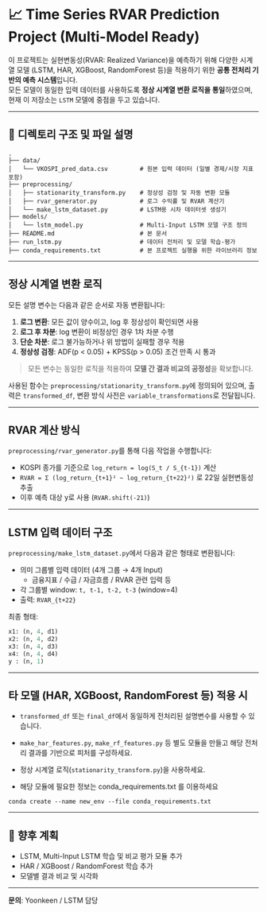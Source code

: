 
# 📈 Time Series RVAR Prediction Project (Multi-Model Ready)

이 프로젝트는 실현변동성(RVAR: Realized Variance)을 예측하기 위해 다양한 시계열 모델 (LSTM, HAR, XGBoost, RandomForest 등)을 적용하기 위한 **공통 전처리 기반의 예측 시스템**입니다.  
모든 모델이 동일한 입력 데이터를 사용하도록 **정상 시계열 변환 로직을 통일**하였으며, 현재 이 저장소는 `LSTM` 모델에 중점을 두고 있습니다.

---

## 📁 디렉토리 구조 및 파일 설명

```
.
├── data/
│   └── VKOSPI_pred_data.csv         # 원본 입력 데이터 (일별 경제/시장 지표 포함)
├── preprocessing/
│   ├── stationarity_transform.py    # 정상성 검정 및 자동 변환 모듈
│   ├── rvar_generator.py            # 로그 수익률 및 RVAR 계산기
│   └── make_lstm_dataset.py         # LSTM용 시차 데이터셋 생성기
├── models/
│   └── lstm_model.py                # Multi-Input LSTM 모델 구조 정의
├── README.md                        # 본 문서
├── run_lstm.py                      # 데이터 전처리 및 모델 학습-평가
├── conda_requirements.txt           # 본 프로젝트 실행을 위한 라이브러리 정보
```

---

## 정상 시계열 변환 로직

모든 설명 변수는 다음과 같은 순서로 자동 변환됩니다:

1. **로그 변환**: 모든 값이 양수이고, log 후 정상성이 확인되면 사용
2. **로그 후 차분**: log 변환이 비정상인 경우 1차 차분 수행
3. **단순 차분**: 로그 불가능하거나 위 방법이 실패할 경우 적용
4. **정상성 검정**: ADF(p < 0.05) + KPSS(p > 0.05) 조건 만족 시 통과

> 모든 변수는 동일한 로직을 적용하여 **모델 간 결과 비교의 공정성**을 확보합니다.

사용된 함수는 `preprocessing/stationarity_transform.py`에 정의되어 있으며, 
출력은 `transformed_df`, 변환 방식 사전은 `variable_transformations`로 전달됩니다.

---

## RVAR 계산 방식

`preprocessing/rvar_generator.py`를 통해 다음 작업을 수행합니다:

- KOSPI 종가를 기준으로 `log_return = log(S_t / S_{t-1})` 계산
- `RVAR = Σ (log_return_{t+1}² ~ log_return_{t+22}²)` 로 22일 실현변동성 추출
- 이후 예측 대상 y로 사용 (`RVAR.shift(-21)`)

---

## LSTM 입력 데이터 구조

`preprocessing/make_lstm_dataset.py`에서 다음과 같은 형태로 변환됩니다:

- 의미 그룹별 입력 데이터 (4개 그룹 → 4개 Input)
  - 금융지표 / 수급 / 자금흐름 / RVAR 관련 입력 등
- 각 그룹별 window: `t, t-1, t-2, t-3` (window=4)
- 출력: `RVAR_{t+22}`

최종 형태:
```python
x1: (n, 4, d1)
x2: (n, 4, d2)
x3: (n, 4, d3)
x4: (n, 4, d4)
y : (n, 1)
```

---

## 타 모델 (HAR, XGBoost, RandomForest 등) 적용 시

- `transformed_df` 또는 `final_df`에서 동일하게 전처리된 설명변수를 사용할 수 있습니다.
- `make_har_features.py`, `make_rf_features.py` 등 별도 모듈을 만들고 해당 전처리 결과를 기반으로 피처를 구성하세요.
- 정상 시계열 로직(`stationarity_transform.py`)을 사용하세요.

- 해당 모듈에 필요한 정보는 conda_requirements.txt 를 이용하세요
```
conda create --name new_env --file conda_requirements.txt
```
---

## 🔗 향후 계획

- LSTM, Multi-Input LSTM 학습 및 비교 평가 모듈 추가
- HAR / XGBoost / RandomForest 학습 추가
- 모델별 결과 비교 및 시각화

---

**문의**: Yoonkeen / LSTM 담당
